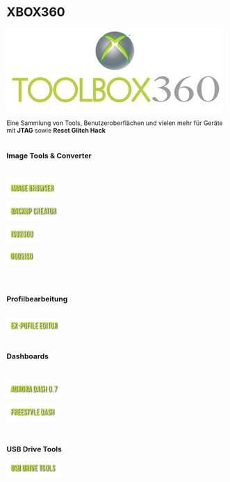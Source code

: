# XBOX360

<img src="https://raw.githubusercontent.com/RAConquista/XBOX360/master/DOCS/Images/ToolBox.jpg"/></img>

Eine Sammlung von Tools, Benutzeroberflächen und vielen mehr für Geräte mit <b>JTAG</b> sowie <b>Reset Glitch Hack</b>
<br>
<br>
<h3>Image Tools & Converter</h3>
<br>
<p><a href="https://github.com/RAConquista/XBOX360/tree/master/Data/Image%20Tools/Image%20Browser"/><img src="https://raw.githubusercontent.com/RAConquista/XBOX360/master/DOCS/Images/IMGBROWSER.png"/></img></a></p>
<p><a href="https://github.com/RAConquista/XBOX360/tree/master/Data/Image%20Tools/Backup%20Creator"/><img src="https://raw.githubusercontent.com/RAConquista/XBOX360/master/DOCS/Images/BUPCRTR.png"/></img></a></p>
<p><a href="https://github.com/RAConquista/XBOX360/tree/master/Data/Image%20Tools/ISO2GOD"/><img src="https://raw.githubusercontent.com/RAConquista/XBOX360/master/docs/images/buttons/ISO2GOD.png"/></img></a></p>
<p><a href="https://github.com/RAConquista/XBOX360/tree/master/Data/Image%20Tools/GOD2ISO"/><img src="https://raw.githubusercontent.com/RAConquista/XBOX360/master/docs/images/buttons/GOG2ISO.png"/></img></a></p>

<br>
<br>
<h3>Profilbearbeitung</h3>
<br>
<a href=""/><img src="https://raw.githubusercontent.com/RAConquista/XBOX360/master/docs/images/buttons/exProfileEditor.png"/></img></a>
<br>
<br>
<h3>Dashboards</h3>
<br>
<p><a href="https://github.com/RAConquista/XBOX360/tree/master/Data/Dashboard/Aurora"/><img src="https://raw.githubusercontent.com/RAConquista/XBOX360/master/docs/images/buttons/AU07.png"/></img></a></p>
<p><a href="https://github.com/RAConquista/XBOX360/tree/master/Data/Dashboard/FreeStyle"/><img src="https://raw.githubusercontent.com/RAConquista/XBOX360/master/DOCS/Images/FSD.png"/></img></a></p>
<br>
<h3>USB Drive Tools</h3>
<p><a href="https://github.com/RAConquista/XBOX360/tree/master/Data/USB%20Tools"/><img src="https://raw.githubusercontent.com/RAConquista/XBOX360/master/DOCS/Images/USB.png"/></img></a></p>

